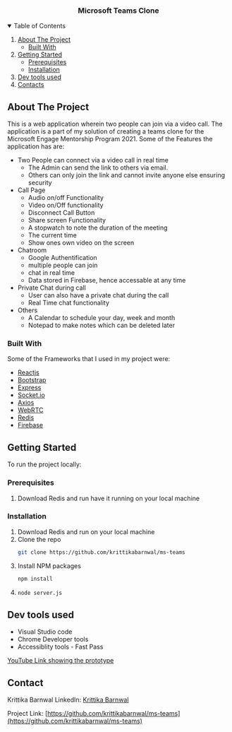 <!-- PROJECT LOGO -->

  <h3 align="center">Microsoft Teams Clone</h3>

<!-- TABLE OF CONTENTS -->
<details open="open">
  <summary>Table of Contents</summary>
  <ol>
    <li>
      <a href="#about-the-project">About The Project</a>
      <ul>
        <li><a href="#built-with">Built With</a></li>
      </ul>
    </li>
    <li>
      <a href="#getting-started">Getting Started</a>
      <ul>
        <li><a href="#prerequisites">Prerequisites</a></li>
        <li><a href="#installation">Installation</a></li>
      </ul>
    </li>
    <li><a href="#Dev tools used">Dev tools used</a>
    </li>
    <li><a href="#Contacts">Contacts</a>
    </li>
    
    
  </ol>
</details>

<!-- ABOUT THE PROJECT -->

## About The Project

This is a web application wherein two people can join via a video call. The application is a part of my solution of creating a teams clone for the Microsoft Engage Mentorship Program 2021.
Some of the Features the application has are:

- Two People can connect via a video call in real time
  - The Admin can send the link to others via email.
  - Others can only join the link and cannot invite anyone else ensuring security
- Call Page
  - Audio on/off Functionality
  - Video on/Off functionality
  - Disconnect Call Button
  - Share screen Functionality
  - A stopwatch to note the duration of the meeting
  - The current time
  - Show ones own video on the screen
- Chatroom
  - Google Authentification
  - multiple people can join
  - chat in real time
  - Data stored in Firebase, hence accessable at any time
- Private Chat during call
  - User can also have a private chat during the call
  - Real Time chat functionality
- Others
  - A Calendar to schedule your day, week and month
  - Notepad to make notes which can be deleted later

### Built With

Some of the Frameworks that I used in my project were:

- [Reactjs](https://reactjs.org/)
- [Bootstrap](https://getbootstrap.com)
- [Express](https://www.npmjs.com/package/express)
- [Socket.io](https://www.npmjs.com/package/socket.io)
- [Axios](https://www.npmjs.com/package/axios)
- [WebRTC](https://webrtc.org/)
- [Redis](https://redis.io/)
- [Firebase](https://firebase.google.com/)

<!-- GETTING STARTED -->

## Getting Started

To run the project locally:

### Prerequisites

1. Download Redis and run have it running on your local machine

### Installation

1. Download Redis and run on your local machine
2. Clone the repo
   ```sh
   git clone https://github.com/krittikabarnwal/ms-teams
   ```
3. Install NPM packages
   ```sh
   npm install
   ```
4. ```sh
   node server.js
   ```

## Dev tools used

- Visual Studio code
- Chrome Developer tools
- Accessiblity tools - Fast Pass

[YouTube Link showing the prototype](https://youtu.be/Lw_Jk6rnook)

<!-- CONTACT -->
## Contact

Krittika Barnwal
LinkedIn: [Krittika Barnwal](https://www.linkedin.com/in/krittika-barnwal/)

Project Link: [https://github.com/krittikabarnwal/ms-teams](https://github.com/krittikabarnwal/ms-teams)
